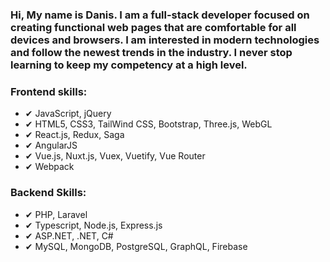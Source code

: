 ### Hi, My name is Danis. I am a full-stack developer focused on creating functional web pages that are comfortable for all devices and browsers. I am interested in modern technologies and follow the newest trends in the industry. I never stop learning to keep my competency at a high level.

### Frontend skills:
- ✔ JavaScript, jQuery
- ✔ HTML5, CSS3, TailWind CSS, Bootstrap, Three.js, WebGL
- ✔ React.js, Redux, Saga
- ✔ AngularJS
- ✔ Vue.js, Nuxt.js, Vuex, Vuetify, Vue Router
- ✔ Webpack

### Backend Skills:
- ✔ PHP, Laravel
- ✔ Typescript, Node.js, Express.js
- ✔ ASP.NET, .NET, C#
- ✔ MySQL, MongoDB, PostgreSQL, GraphQL, Firebase
